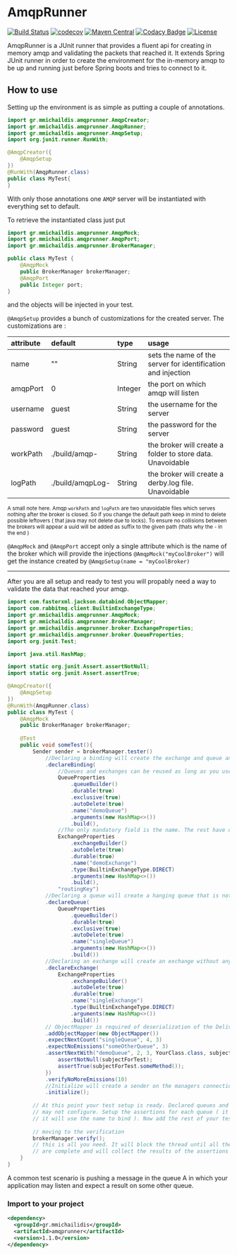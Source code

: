 # AmqpRunner
[![Build Status](https://travis-ci.org/mmichailidis/AmqpRunner.svg?branch=master)](https://travis-ci.org/mmichailidis/AmqpRunner)
[![codecov](https://codecov.io/gh/mmichailidis/AmqpRunner/branch/master/graph/badge.svg)](https://codecov.io/gh/mmichailidis/AmqpRunner)
[![Maven Central](https://img.shields.io/maven-central/v/gr.mmichailidis/amqprunner.svg?label=Maven%20Central)](https://search.maven.org/search?q=g:%22gr.mmichailidis%22%20AND%20a:%22amqprunner%22)
[![Codacy Badge](https://api.codacy.com/project/badge/Grade/a26f2d10a3384dec9832bec64fd082fa)](https://www.codacy.com/app/mmichailidis/AmqpRunner?utm_source=github.com&amp;utm_medium=referral&amp;utm_content=mmichailidis/AmqpRunner&amp;utm_campaign=Badge_Grade)
[![License](https://img.shields.io/github/license/mmichailidis/amqprunner.svg)](https://opensource.org/licenses/Apache-2.0)

AmqpRunner is a JUnit runner that provides a fluent api for creating in 
memory amqp and validating the packets that reached it. It extends 
Spring JUnit runner in order to create the environment for the in-memory amqp
to be up and running just before Spring boots and tries to connect to it.

## How to use

Setting up the environment is as simple as putting a couple of annotations. 
```java
import gr.mmichaildis.amqprunner.AmqpCreator;
import gr.mmichaildis.amqprunner.AmqpRunner;
import gr.mmichaildis.amqprunner.AmqpSetup;
import org.junit.runner.RunWith;

@AmqpCreator({
    @AmqpSetup
})
@RunWith(AmqpRunner.class)
public class MyTest{
}
```

With only those annotations one `AMQP` server will be instantiated with everything set to default.

To retrieve the instantiated class just put
```java
import gr.mmichaildis.amqprunner.AmqpMock;
import gr.mmichaildis.amqprunner.AmqpPort;
import gr.mmichaildis.amqprunner.BrokerManager;

public class MyTest {
    @AmqpMock
    public BrokerManager brokerManager;
    @AmqpPort
    public Integer port;
}
```
and the objects will be injected in your test.

`@AmqpSetup` provides a bunch of customizations for the created server.
The customizations are : 

| attribute      | default          | type    | usage                                                                |
|:---------------|:-----------------|:--------|:---------------------------------------------------------------------|
| name           | ""               | String  | sets the name of the server for identification and injection         |
| amqpPort       | 0                | Integer | the port on which amqp will listen                                   |
| username       | guest            | String  | the username for the server                                          |
| password       | guest            | String  | the password for the server                                          |
| workPath       | ./build/amqp-    | String  | the broker will create a folder to store data. Unavoidable           |
| logPath        | ./build/amqpLog- | String  | the broker will create a derby.log file. Unavoidable                 |

<sub>A small note here. Amqp `workPath` and `logPath` are two unavoidable files which serves nothing after the broker 
is closed. So if you change the default path keep in mind to delete possible leftovers ( that java may not delete 
due to locks). To ensure no collisions between the brokers will appear a uuid will be added as suffix to the given 
path (thats why the - in the end )</sub> 

`@AmqpMock` and `@AmqpPort` accept only a single attribute which is the name of the broker which will
 provide the injections `@AmqpMock("myCoolBroker")` will get the instance created by `@AmqpSetup(name = "myCoolBroker)`

---

After you are all setup and ready to test you will propably need a way to validate the data that reached your amqp.

```java
import com.fasterxml.jackson.databind.ObjectMapper;
import com.rabbitmq.client.BuiltinExchangeType;
import gr.mmichaildis.amqprunner.AmqpMock;
import gr.mmichaildis.amqprunner.BrokerManager;
import gr.mmichaildis.amqprunner.broker.ExchangeProperties;
import gr.mmichaildis.amqprunner.broker.QueueProperties;
import org.junit.Test;

import java.util.HashMap;

import static org.junit.Assert.assertNotNull;
import static org.junit.Assert.assertTrue;

@AmqpCreator({
    @AmqpSetup
})
@RunWith(AmqpRunner.class)
public class MyTest {
    @AmqpMock
    public BrokerManager brokerManager;
    
    @Test
    public void someTest(){
        Sender sender = brokerManager.tester()
            //Declaring a binding will create the exchange and queue and will bind those two together. 
            .declareBinding(
                //Queues and exchanges can be reused as long as you use the same object
                QueueProperties
                    .queueBuilder()
                    .durable(true)
                    .exclusive(true)
                    .autoDelete(true)
                    .name("demoQueue")
                    .arguments(new HashMap<>())
                    .build(),
                //The only mandatory field is the name. The rest have default values
                ExchangeProperties
                    .exchangeBuilder()
                    .autoDelete(true)
                    .durable(true)
                    .name("demoExchange")
                    .type(BuiltinExchangeType.DIRECT)
                    .arguments(new HashMap<>())
                    .build(),
                "routingKey")
            //Declaring a queue will create a hanging queue that is not bind to any exchange
            .declareQueue(
                QueueProperties
                    .queueBuilder()
                    .durable(true)
                    .exclusive(true)
                    .autoDelete(true)
                    .name("singleQueue")
                    .arguments(new HashMap<>())
                    .build())
            //Declaring an exchange will create an exchange without any binded queues
            .declareExchange(
                ExchangeProperties
                    .exchangeBuilder()
                    .autoDelete(true)
                    .durable(true)
                    .name("singleExchange")
                    .type(BuiltinExchangeType.DIRECT)
                    .arguments(new HashMap<>())
                    .build())
            // ObjectMapper is required of deserialization of the Delivery body for the "assertNextWith" assertion
            .addObjectMapper(new ObjectMapper())
            .expectNextCount("singleQueue", 4, 3)
            .expectNoEmissions("someOtherQueue", 3)
            .assertNextWith("demoQueue", 2, 3, YourClass.class, subjectForTest -> {
                assertNotNull(subjectForTest);
                assertTrue(subjectForTest.someMethod());
            })
            .verifyNoMoreEmissions(10)
            //Initialize will create a sender on the managers connectionFactory
            .initialize();
        
        // At this point your test setup is ready. Declared queues and exchanges that your application
        // may not configure. Setup the assertions for each queue ( it doesn't require to be declared here. 
        // it will use the name to bind ). Now add the rest of your test code.
 
        // moving to the verification
        brokerManager.verify();    
        // this is all you need. It will block the thread until all the timeouts in the multiple worker threads 
        // are complete and will collect the results of the assertions and inform JUnit if it failed or not.
    }
}
```

A common test scenario is pushing a message in the queue A in which your application may listen and expect 
a result on some other queue.

### Import to your project
```xml
<dependency>
  <groupId>gr.mmichailidis</groupId>
  <artifactId>amqprunner</artifactId>
  <version>1.1.0</version>
</dependency>
```